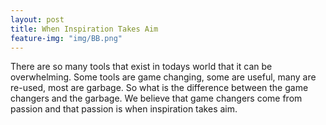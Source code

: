 ```yaml
---
layout: post
title: When Inspiration Takes Aim
feature-img: "img/BB.png"
---
```

There are so many tools that exist in todays world that it can be overwhelming.
Some tools are game changing, some are useful, many are re-used, most are garbage.
So what is the difference between the game changers and the garbage. We believe
that game changers come from passion and that passion is when inspiration takes aim.
